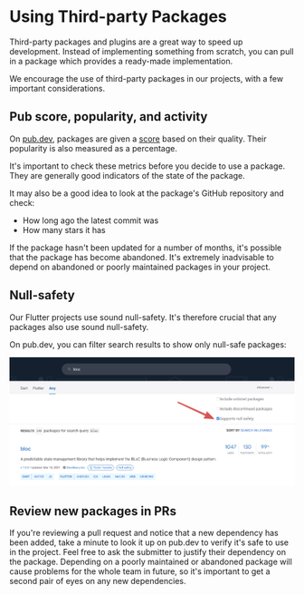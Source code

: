 # Using Third-party Packages

Third-party packages and plugins are a great way to speed up development. Instead of implementing something from scratch, you can pull in a package which provides a ready-made implementation.

We encourage the use of third-party packages in our projects, with a few important considerations.

## Pub score, popularity, and activity

On [pub.dev](https://pub.dev/), packages are given a [score](https://pub.dev/help/scoring) based on their quality. Their popularity is also measured as a percentage.

It's important to check these metrics before you decide to use a package. They are generally good indicators of the state of the package.

It may also be a good idea to look at the package's GitHub repository and check:

- How long ago the latest commit was
- How many stars it has

If the package hasn't been updated for a number of months, it's possible that the package has become abandoned. It's extremely inadvisable to depend on abandoned or poorly maintained packages in your project.

## Null-safety

Our Flutter projects use sound null-safety. It's therefore crucial that any packages also use sound null-safety.

On pub.dev, you can filter search results to show only null-safe packages:

![Pub null-safety filter](./pub-null-safety-filter.png)

## Review new packages in PRs

If you're reviewing a pull request and notice that a new dependency has been added, take a minute to look it up on pub.dev to verify it's safe to use in the project. Feel free to ask the submitter to justify their dependency on the package. Depending on a poorly maintained or abandoned package will cause problems for the whole team in future, so it's important to get a second pair of eyes on any new dependencies.
